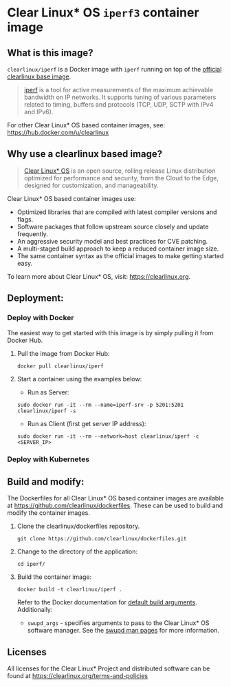 # Clear Linux* OS `iperf3` container image

<!-- Required -->
## What is this image?

`clearlinux/iperf` is a Docker image with `iperf` running on top of the
[official clearlinux base image](https://hub.docker.com/_/clearlinux). 

<!-- application introduction -->
> [iperf](https://iperf.fr/) is a tool for active measurements of the maximum achievable 
> bandwidth on IP networks. It supports tuning of various parameters related to timing, 
> buffers and protocols (TCP, UDP, SCTP with IPv4 and IPv6). 

For other Clear Linux* OS
based container images, see: https://hub.docker.com/u/clearlinux

## Why use a clearlinux based image?

<!-- CL introduction -->
> [Clear Linux* OS](https://clearlinux.org/) is an open source, rolling release
> Linux distribution optimized for performance and security, from the Cloud to
> the Edge, designed for customization, and manageability.

Clear Linux* OS based container images use:
* Optimized libraries that are compiled with latest compiler versions and
  flags.
* Software packages that follow upstream source closely and update frequently.
* An aggressive security model and best practices for CVE patching.
* A multi-staged build approach to keep a reduced container image size.
* The same container syntax as the official images to make getting started
  easy. 

To learn more about Clear Linux* OS, visit: https://clearlinux.org.

<!-- Required -->
## Deployment:

### Deploy with Docker
The easiest way to get started with this image is by simply pulling it from
Docker Hub. 


1. Pull the image from Docker Hub: 
    ```
    docker pull clearlinux/iperf
    ```

2. Start a container using the examples below:

   * Run as Server:
    ```
    sudo docker run -it --rm --name=iperf-srv -p 5201:5201 clearlinux/iperf -s
    ```
    
   * Run as Client (first get server IP address):
    ```
    sudo docker run -it --rm --network=host clearlinux/iperf -c <SERVER_IP>
    ```
    
<!-- Optional -->
### Deploy with Kubernetes

<!-- Required -->
## Build and modify:

The Dockerfiles for all Clear Linux* OS based container images are available at
https://github.com/clearlinux/dockerfiles. These can be used to build and
modify the container images.

1. Clone the clearlinux/dockerfiles repository.
    ```
    git clone https://github.com/clearlinux/dockerfiles.git
    ```

2. Change to the directory of the application:
    ```
    cd iperf/
    ```

3. Build the container image:
    ```
    docker build -t clearlinux/iperf .
    ```

   Refer to the Docker documentation for [default build arguments](https://docs.docker.com/engine/reference/builder/#arg).
   Additionally:
   
   - `swupd_args` - specifies arguments to pass to the Clear Linux* OS software
     manager. See the [swupd man pages](https://github.com/clearlinux/swupd-client/blob/master/docs/swupd.1.rst#options)
     for more information.

<!-- Required -->
## Licenses

All licenses for the Clear Linux* Project and distributed software can be found
at https://clearlinux.org/terms-and-policies
